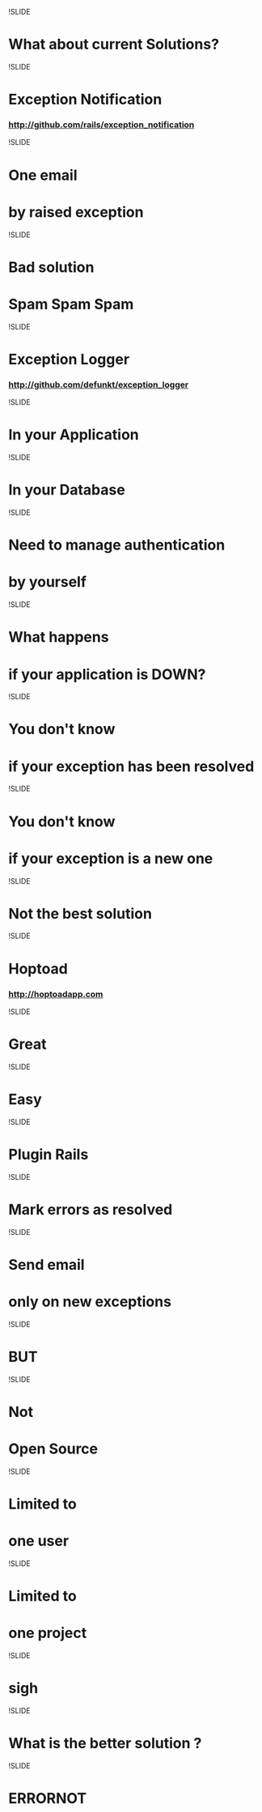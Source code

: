 !SLIDE

# What about current Solutions? #

!SLIDE

# Exception Notification #
### http://github.com/rails/exception_notification ###

!SLIDE

# One email #
# by raised exception #

!SLIDE

# Bad solution #
# Spam Spam Spam #

!SLIDE

# Exception Logger #
### http://github.com/defunkt/exception_logger ###

!SLIDE

# In your Application #

!SLIDE

# In your Database #

!SLIDE

# Need to manage authentication #
# by yourself #

!SLIDE

# What happens #
# if your application is DOWN? #

!SLIDE

# You don't know #
# if your exception has been resolved #

!SLIDE

# You don't know #
# if your exception is a new one #

!SLIDE

# Not the best solution #

!SLIDE

# Hoptoad #
### http://hoptoadapp.com ###

!SLIDE

# Great #

!SLIDE

# Easy #

!SLIDE

# Plugin Rails #

!SLIDE

# Mark errors as resolved #

!SLIDE

# Send email #
# only on new exceptions #

!SLIDE

# BUT #

!SLIDE

# Not #
# Open Source #

!SLIDE

# Limited to #
# one user #

!SLIDE

# Limited to #
# one project #

!SLIDE

# sigh #

!SLIDE

# What is the better solution ? #

!SLIDE

# ERRORNOT #
